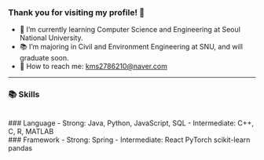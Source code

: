 ### Thank you for visiting my profile! 👋

- 🌱 I’m currently learning Computer Science and Engineering at Seoul National University.
- 📚 I’m majoring in Civil and Environment Engineering at SNU, and will graduate soon.
- 💬 How to reach me: kms2786210@naver.com

<hr>

### 📚 Skills

<br>
### Language
- Strong: Java, Python, JavaScript, SQL
- Intermediate: C++, C, R, MATLAB

<br>
### Framework
- Strong: Spring
- Intermediate: React PyTorch scikit-learn pandas

<!--
**kms6210/kms6210** is a ✨ _special_ ✨ repository because its `README.md` (this file) appears on your GitHub profile.

Here are some ideas to get you started:

- 🔭 I’m currently working on ...
- 🌱 I’m currently learning ...
- 👯 I’m looking to collaborate on ...
- 🤔 I’m looking for help with ...
- 💬 Ask me about ...
- 📫 How to reach me: ...
- 😄 Pronouns: ...
- ⚡ Fun fact: ...
-->
